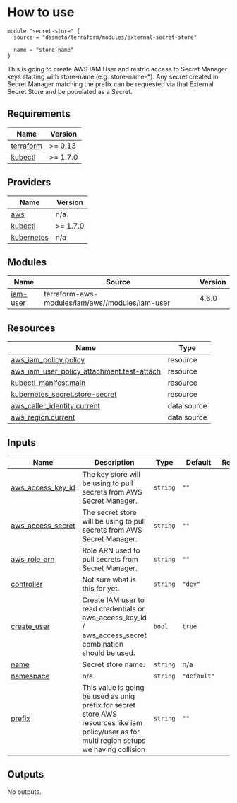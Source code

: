 # How to use

```
module "secret-store" {
  source = "dasmeta/terraform/modules/external-secret-store"

  name = "store-name"
}
```

This is going to create AWS IAM User and restric access to Secret Manager keys starting with store-name (e.g. store-name-\*).
Any secret created in Secret Manager matching the prefix can be requested via that External Secret Store and be populated as a Secret.

<!-- BEGINNING OF PRE-COMMIT-TERRAFORM DOCS HOOK -->
## Requirements

| Name | Version |
|------|---------|
| <a name="requirement_terraform"></a> [terraform](#requirement\_terraform) | >= 0.13 |
| <a name="requirement_kubectl"></a> [kubectl](#requirement\_kubectl) | >= 1.7.0 |

## Providers

| Name | Version |
|------|---------|
| <a name="provider_aws"></a> [aws](#provider\_aws) | n/a |
| <a name="provider_kubectl"></a> [kubectl](#provider\_kubectl) | >= 1.7.0 |
| <a name="provider_kubernetes"></a> [kubernetes](#provider\_kubernetes) | n/a |

## Modules

| Name | Source | Version |
|------|--------|---------|
| <a name="module_iam-user"></a> [iam-user](#module\_iam-user) | terraform-aws-modules/iam/aws//modules/iam-user | 4.6.0 |

## Resources

| Name | Type |
|------|------|
| [aws_iam_policy.policy](https://registry.terraform.io/providers/hashicorp/aws/latest/docs/resources/iam_policy) | resource |
| [aws_iam_user_policy_attachment.test-attach](https://registry.terraform.io/providers/hashicorp/aws/latest/docs/resources/iam_user_policy_attachment) | resource |
| [kubectl_manifest.main](https://registry.terraform.io/providers/gavinbunney/kubectl/latest/docs/resources/manifest) | resource |
| [kubernetes_secret.store-secret](https://registry.terraform.io/providers/hashicorp/kubernetes/latest/docs/resources/secret) | resource |
| [aws_caller_identity.current](https://registry.terraform.io/providers/hashicorp/aws/latest/docs/data-sources/caller_identity) | data source |
| [aws_region.current](https://registry.terraform.io/providers/hashicorp/aws/latest/docs/data-sources/region) | data source |

## Inputs

| Name | Description | Type | Default | Required |
|------|-------------|------|---------|:--------:|
| <a name="input_aws_access_key_id"></a> [aws\_access\_key\_id](#input\_aws\_access\_key\_id) | The key store will be using to pull secrets from AWS Secret Manager. | `string` | `""` | no |
| <a name="input_aws_access_secret"></a> [aws\_access\_secret](#input\_aws\_access\_secret) | The secret store will be using to pull secrets from AWS Secret Manager. | `string` | `""` | no |
| <a name="input_aws_role_arn"></a> [aws\_role\_arn](#input\_aws\_role\_arn) | Role ARN used to pull secrets from Secret Manager. | `string` | `""` | no |
| <a name="input_controller"></a> [controller](#input\_controller) | Not sure what is this for yet. | `string` | `"dev"` | no |
| <a name="input_create_user"></a> [create\_user](#input\_create\_user) | Create IAM user to read credentials or aws\_access\_key\_id / aws\_access\_secret combination should be used. | `bool` | `true` | no |
| <a name="input_name"></a> [name](#input\_name) | Secret store name. | `string` | n/a | yes |
| <a name="input_namespace"></a> [namespace](#input\_namespace) | n/a | `string` | `"default"` | no |
| <a name="input_prefix"></a> [prefix](#input\_prefix) | This value is going be used as uniq prefix for secret store AWS resources like iam policy/user as for multi region setups we having collision | `string` | `""` | no |

## Outputs

No outputs.
<!-- END OF PRE-COMMIT-TERRAFORM DOCS HOOK -->
